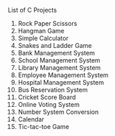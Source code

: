   List of C Projects
1. Rock Paper Scissors
2. Hangman Game
3. Simple Calculator
4. Snakes and Ladder Game
5. Bank Management System
6. School Management System
7. Library Management System
8. Employee Management System
9. Hospital Management System
10. Bus Reservation System
11. Cricket Score Board
12. Online Voting System
13. Number System Conversion
14. Calendar
15. Tic-tac-toe Game